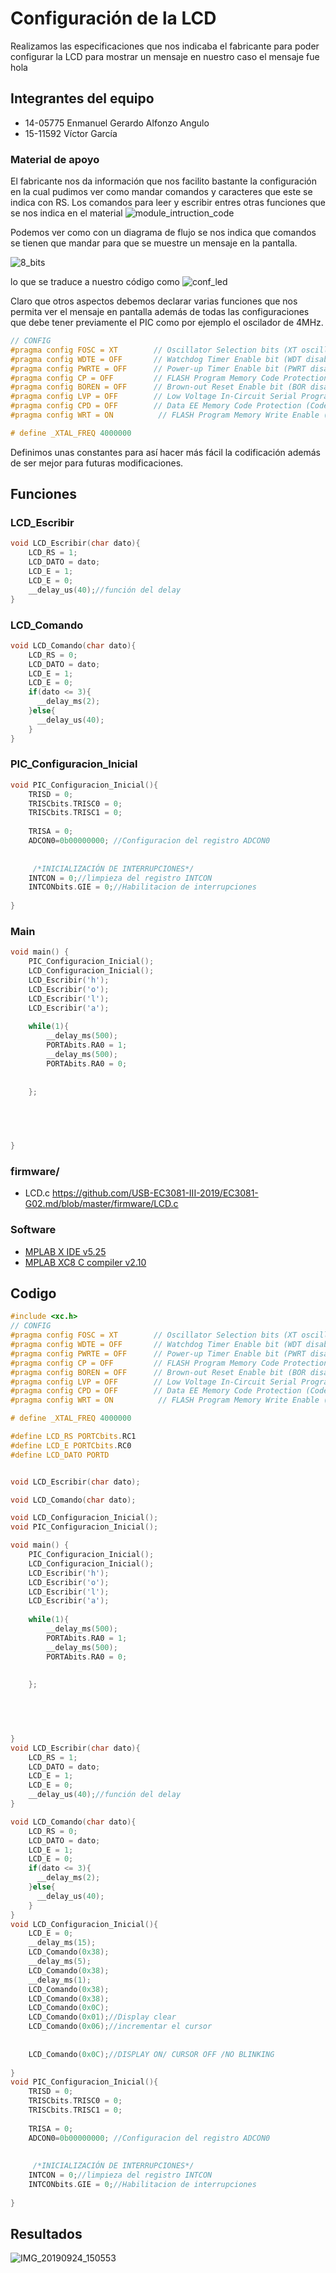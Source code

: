 # Configuración de la LCD
Realizamos las especificaciones que nos indicaba el fabricante para poder configurar la LCD para mostrar un mensaje en nuestro caso el mensaje fue hola 
## Integrantes del equipo
* 14-05775 Enmanuel Gerardo Alfonzo Angulo
* 15-11592 Víctor García 

### Material de apoyo 
El fabricante nos da información que nos facilito bastante la configuración en la cual pudimos ver como mandar comandos y caracteres que este se indica con RS. Los comandos para leer y escribir entres otras funciones que se nos indica en el material 
![module_intruction_code](https://user-images.githubusercontent.com/53823068/65625784-81f84580-df9a-11e9-871c-b023b27f67d4.png)


Podemos ver como con un diagrama de flujo se nos indica que comandos se tienen que mandar para que se muestre un mensaje en la pantalla.


![8_bits](https://user-images.githubusercontent.com/53823068/65627389-46ab4600-df9d-11e9-93ff-264ee9e60d3e.png)


lo que se traduce a nuestro código como 
![conf_led](https://user-images.githubusercontent.com/53823068/65627992-86266200-df9e-11e9-8984-8e183ad6bd58.png)

Claro que otros aspectos debemos declarar varias funciones que nos permita ver el mensaje en pantalla además de todas las configuraciones que debe tener previamente el PIC como por ejemplo el oscilador de 4MHz.
```c
// CONFIG
#pragma config FOSC = XT        // Oscillator Selection bits (XT oscillator)
#pragma config WDTE = OFF       // Watchdog Timer Enable bit (WDT disabled)
#pragma config PWRTE = OFF      // Power-up Timer Enable bit (PWRT disabled)
#pragma config CP = OFF         // FLASH Program Memory Code Protection bits (Code protection off)
#pragma config BOREN = OFF      // Brown-out Reset Enable bit (BOR disabled)
#pragma config LVP = OFF        // Low Voltage In-Circuit Serial Programming Enable bit (RB3 is digital I/O, HV on MCLR must be used for programming)
#pragma config CPD = OFF        // Data EE Memory Code Protection (Code Protection off)
#pragma config WRT = ON          // FLASH Program Memory Write Enable (Unprotected program memory may be written to by EECON control)

# define _XTAL_FREQ 4000000

```

Definimos unas constantes para así hacer más fácil la codificación además de ser mejor para futuras modificaciones.
## Funciones 
### LCD_Escribir
```c
void LCD_Escribir(char dato){
    LCD_RS = 1;
    LCD_DATO = dato;
    LCD_E = 1;
    LCD_E = 0;
    __delay_us(40);//función del delay
}

```


### LCD_Comando
```c
void LCD_Comando(char dato){
    LCD_RS = 0;
    LCD_DATO = dato;
    LCD_E = 1;
    LCD_E = 0;
    if(dato <= 3){
      __delay_ms(2);
    }else{
      __delay_us(40);
    }
}
```
### PIC_Configuracion_Inicial
```c
void PIC_Configuracion_Inicial(){
    TRISD = 0;
    TRISCbits.TRISC0 = 0;
    TRISCbits.TRISC1 = 0;
   
    TRISA = 0;
    ADCON0=0b00000000; //Configuracion del registro ADCON0
   
   
     /*INICIALIZACIÓN DE INTERRUPCIONES*/
    INTCON = 0;//limpieza del registro INTCON
    INTCONbits.GIE = 0;//Habilitacion de interrupciones
   
}

```
### Main

```c
void main() {
    PIC_Configuracion_Inicial();
    LCD_Configuracion_Inicial();
    LCD_Escribir('h');
    LCD_Escribir('o');
    LCD_Escribir('l');
    LCD_Escribir('a');
   
    while(1){
        __delay_ms(500);
        PORTAbits.RA0 = 1;
        __delay_ms(500);        
        PORTAbits.RA0 = 0;
   
   
    };
   
   



}

```
### firmware/
* LCD.c https://github.com/USB-EC3081-III-2019/EC3081-G02.md/blob/master/firmware/LCD.c


### Software 
* [MPLAB X IDE v5.25](https://www.microchip.com/mplab/mplab-x-ide)
* [MPLAB XC8 C compiler v2.10](https://www.microchip.com/mplab/compilers)

## Codigo

```c
#include <xc.h>
// CONFIG
#pragma config FOSC = XT        // Oscillator Selection bits (XT oscillator)
#pragma config WDTE = OFF       // Watchdog Timer Enable bit (WDT disabled)
#pragma config PWRTE = OFF      // Power-up Timer Enable bit (PWRT disabled)
#pragma config CP = OFF         // FLASH Program Memory Code Protection bits (Code protection off)
#pragma config BOREN = OFF      // Brown-out Reset Enable bit (BOR disabled)
#pragma config LVP = OFF        // Low Voltage In-Circuit Serial Programming Enable bit (RB3 is digital I/O, HV on MCLR must be used for programming)
#pragma config CPD = OFF        // Data EE Memory Code Protection (Code Protection off)
#pragma config WRT = ON          // FLASH Program Memory Write Enable (Unprotected program memory may be written to by EECON control)

# define _XTAL_FREQ 4000000

#define LCD_RS PORTCbits.RC1
#define LCD_E PORTCbits.RC0
#define LCD_DATO PORTD


void LCD_Escribir(char dato);

void LCD_Comando(char dato);

void LCD_Configuracion_Inicial();
void PIC_Configuracion_Inicial();

void main() {
    PIC_Configuracion_Inicial();
    LCD_Configuracion_Inicial();
    LCD_Escribir('h');
    LCD_Escribir('o');
    LCD_Escribir('l');
    LCD_Escribir('a');
   
    while(1){
        __delay_ms(500);
        PORTAbits.RA0 = 1;
        __delay_ms(500);        
        PORTAbits.RA0 = 0;
   
   
    };
   
   



}
void LCD_Escribir(char dato){
    LCD_RS = 1;
    LCD_DATO = dato;
    LCD_E = 1;
    LCD_E = 0;
    __delay_us(40);//función del delay
}

void LCD_Comando(char dato){
    LCD_RS = 0;
    LCD_DATO = dato;
    LCD_E = 1;
    LCD_E = 0;
    if(dato <= 3){
      __delay_ms(2);
    }else{
      __delay_us(40);
    }
}
void LCD_Configuracion_Inicial(){
    LCD_E = 0;
    __delay_ms(15);
    LCD_Comando(0x38);
    __delay_ms(5);
    LCD_Comando(0x38);
    __delay_ms(1);
    LCD_Comando(0x38);
    LCD_Comando(0x38);
    LCD_Comando(0x0C);
    LCD_Comando(0x01);//Display clear
    LCD_Comando(0x06);//incrementar el cursor
   
   
    LCD_Comando(0x0C);//DISPLAY ON/ CURSOR OFF /NO BLINKING
   
}
void PIC_Configuracion_Inicial(){
    TRISD = 0;
    TRISCbits.TRISC0 = 0;
    TRISCbits.TRISC1 = 0;
   
    TRISA = 0;
    ADCON0=0b00000000; //Configuracion del registro ADCON0
   
   
     /*INICIALIZACIÓN DE INTERRUPCIONES*/
    INTCON = 0;//limpieza del registro INTCON
    INTCONbits.GIE = 0;//Habilitacion de interrupciones
   
}

```

## Resultados 
![IMG_20190924_150553](https://user-images.githubusercontent.com/53823068/65649982-cc97b300-dfd6-11e9-9d7e-bb8d464cbe1a.jpg)

